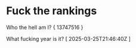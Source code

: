 # Fuck the rankings

Who the hell am I?
{ 13747516 }

What fucking year is it?
[ 2025-03-25T21:46:40Z ]
